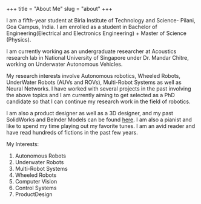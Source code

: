 +++
title = "About Me"
slug = "about"
+++

I am a fifth-year student at Birla Institute of Technology and Science- Pilani, Goa Campus, India. I am enrolled as a student in Bachelor of Engineering(Electrical and Electronics Engineering) + Master of Science (Physics). 

I am currently working as an undergraduate researcher at Acoustics research lab in National University of Singapore under Dr. Mandar Chitre, working on Underwater Autonomous Vehicles.

My research interests involve Autonomous robotics, Wheeled Robots, UnderWater Robots (AUVs and ROVs), Multi-Robot Systems as well as Neural Networks. I have worked with several projects in the past involving the above topics and I am currently aiming to get selected as a PhD candidate so that I can continue my research work in the field of robotics. 

I am also a product designer as well as a 3D designer, and my past SolidWorks and Belnder Models can be found [here](https://www.instagram.com/anti.realism/ "here"). I am also a pianist and like to spend my time playing out my favorite tunes. I am an avid reader and have read hundreds of fictions in the past few years. 

My Interests: 
1. Autonomous Robots
2. Underwater Robots
3. Multi-Robot Systems
4. Wheeled Robots
5. Computer Vision
6. Control Systems
7. ProductDesign